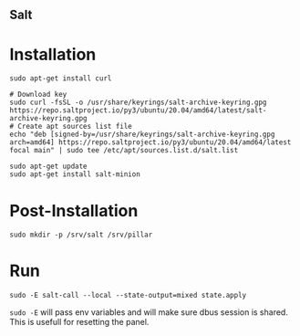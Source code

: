 ## Salt

# Installation

    sudo apt-get install curl
    
    # Download key
    sudo curl -fsSL -o /usr/share/keyrings/salt-archive-keyring.gpg https://repo.saltproject.io/py3/ubuntu/20.04/amd64/latest/salt-archive-keyring.gpg
    # Create apt sources list file
    echo "deb [signed-by=/usr/share/keyrings/salt-archive-keyring.gpg arch=amd64] https://repo.saltproject.io/py3/ubuntu/20.04/amd64/latest focal main" | sudo tee /etc/apt/sources.list.d/salt.list

    sudo apt-get update
    sudo apt-get install salt-minion

# Post-Installation

    sudo mkdir -p /srv/salt /srv/pillar
    
# Run

    sudo -E salt-call --local --state-output=mixed state.apply

`sudo -E` will pass env variables and will make sure dbus session is shared. This is usefull for resetting the panel.

